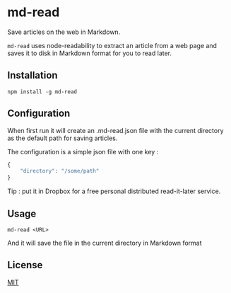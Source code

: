 # md-read

Save articles on the web in Markdown.

`md-read` uses node-readability to extract an article from a web page and saves it to disk in Markdown format for
you to read later.

## Installation

```
npm install -g md-read
```

## Configuration

When first run it will create an .md-read.json file with the current directory as the default path for saving
articles.

The configuration is a simple json file with one key :
```javascript
{
    "directory": "/some/path"
}
```

Tip : put it in Dropbox for a free personal distributed read-it-later service.

## Usage

```
md-read <URL>
```

And it will save the file in the current directory in Markdown format

## License

[MIT](http://mit-license.org/rumpl)
